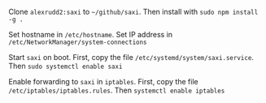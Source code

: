 Clone `alexrudd2:saxi` to `~/github/saxi`.  Then install with `sudo npm install -g .`

Set hostname in `/etc/hostname`.  Set IP address in `/etc/NetworkManager/system-connections`

Start `saxi` on boot.  First, copy the file `/etc/systemd/system/saxi.service`.  Then `sudo systemctl enable saxi`

Enable forwarding to `saxi` in `iptables`.  First, copy the file `/etc/iptables/iptables.rules`.  Then `systemctl enable iptables`

